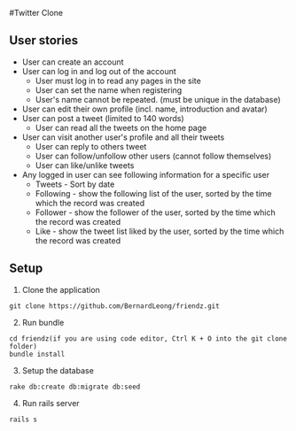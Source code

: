 
#Twitter Clone

## User stories

* User can create an account
* User can log in and log out of the account
    - User must log in to read any pages in the site
    - User can set the name when registering
    - User's name cannot be repeated. (must be unique in the database)
* User can edit their own profile (incl. name, introduction and avatar)
* User can post a tweet (limited to 140 words)
    - User can read all the tweets on the home page
* User can visit another user's profile and all their tweets
    - User can reply to others tweet
    - User can follow/unfollow other users (cannot follow themselves)
    - User can like/unlike tweets
* Any logged in user can see following information for a specific user
    - Tweets - Sort by date
    - Following - show the following list of the user, sorted by the time which the record was created
    - Follower - show the follower of the user, sorted by the time which the record was created
    - Like - show the tweet list liked by the user, sorted by the time which the record was created


## Setup

1. Clone the application
```
git clone https://github.com/BernardLeong/friendz.git
```

2. Run bundle
```
cd friendz(if you are using code editor, Ctrl K + O into the git clone folder)
bundle install
```

3. Setup the database
```
rake db:create db:migrate db:seed
```

4. Run rails server
```
rails s
```


